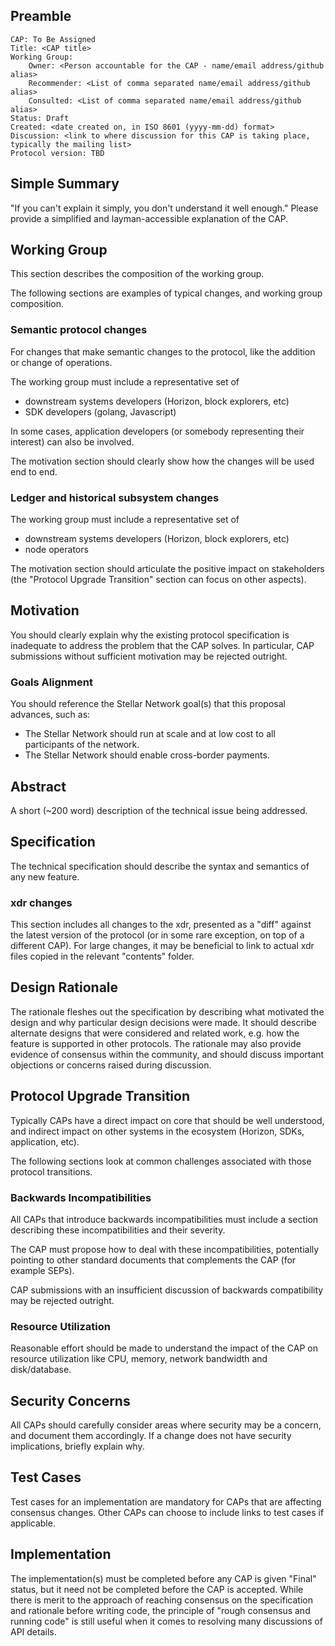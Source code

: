 ## Preamble

```
CAP: To Be Assigned
Title: <CAP title>
Working Group:
    Owner: <Person accountable for the CAP - name/email address/github alias>
    Recommender: <List of comma separated name/email address/github alias>
    Consulted: <List of comma separated name/email address/github alias>
Status: Draft
Created: <date created on, in ISO 8601 (yyyy-mm-dd) format>
Discussion: <link to where discussion for this CAP is taking place, typically the mailing list>
Protocol version: TBD
```

## Simple Summary
"If you can't explain it simply, you don't understand it well enough." Please provide a simplified
and layman-accessible explanation of the CAP.

## Working Group

This section describes the composition of the working group.

The following sections are examples of typical changes, and working group composition.

### Semantic protocol changes

For changes that make semantic changes to the protocol, like the addition or change of operations.

The working group must include a representative set of
  * downstream systems developers (Horizon, block explorers, etc)
  * SDK developers (golang, Javascript)

In some cases, application developers (or somebody representing their interest) can also be involved.

The motivation section should clearly show how the changes will be used end to end.

### Ledger and historical subsystem changes

The working group must include a representative set of
  * downstream systems developers (Horizon, block explorers, etc)
  * node operators

The motivation section should articulate the positive impact on stakeholders (the "Protocol Upgrade Transition" section can focus on other aspects).

## Motivation
You should clearly explain why the existing protocol specification is inadequate to address the
problem that the CAP solves. In particular, CAP submissions without sufficient motivation may be
rejected outright.

### Goals Alignment
You should reference the Stellar Network goal(s) that this proposal advances, such as:
* The Stellar Network should run at scale and at low cost to all participants of the network.
* The Stellar Network should enable cross-border payments.

## Abstract
A short (~200 word) description of the technical issue being addressed.

## Specification
The technical specification should describe the syntax and semantics of any new feature.

### xdr changes
This section includes all changes to the xdr, presented as a "diff"
against the latest version of the protocol (or in some rare exception,
on top of a different CAP).
For large changes, it may be beneficial to link to actual xdr files copied
in the relevant "contents" folder.

## Design Rationale
The rationale fleshes out the specification by describing what motivated the design and why
particular design decisions were made. It should describe alternate designs that were considered
and related work, e.g. how the feature is supported in other protocols. The rationale may also
provide evidence of consensus within the community, and should discuss important objections or
concerns raised during discussion.

## Protocol Upgrade Transition
Typically CAPs have a direct impact on core that should be well understood,
and indirect impact on other systems in the ecosystem (Horizon, SDKs,
application, etc).

The following sections look at common challenges associated with those
protocol transitions.

### Backwards Incompatibilities
All CAPs that introduce backwards incompatibilities must include a section describing these
incompatibilities and their severity.

The CAP must propose how to deal with these incompatibilities, potentially pointing to other standard documents that complements the CAP (for example SEPs).

CAP submissions with an insufficient discussion of backwards compatibility
may be rejected outright.

### Resource Utilization
Reasonable effort should be made to understand the impact of the CAP on
resource utilization like CPU, memory, network bandwidth and disk/database.

## Security Concerns
All CAPs should carefully consider areas where security may be a concern, and document them
accordingly. If a change does not have security implications, briefly explain why.

## Test Cases
Test cases for an implementation are mandatory for CAPs that are affecting consensus changes. Other
CAPs can choose to include links to test cases if applicable.

## Implementation
The implementation(s) must be completed before any CAP is given "Final" status, but it need not be
completed before the CAP is accepted. While there is merit to the approach of reaching consensus on
the specification and rationale before writing code, the principle of "rough consensus and running
code" is still useful when it comes to resolving many discussions of API details.
